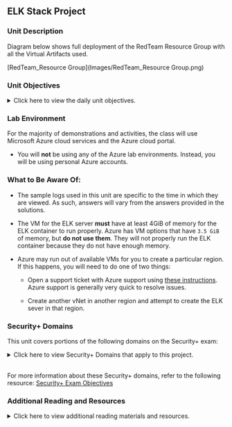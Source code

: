 ## ELK Stack Project

### Unit Description

Diagram below shows full deployment of the RedTeam Resource Group with all the Virtual Artifacts used.


[RedTeam_Resource Group](Images/RedTeam_Resource Group.png)

### Unit Objectives

<details>
    <summary>Click here to view the daily unit objectives.</summary>

  <br>

Throughout this week, you will apply skills and knowledge gained over the past twelve weeks to complete the following: 

- Deploy containers using Ansible and Docker.

- Deploy Filebeat using Ansible.

- Deploy the ELK stack on a server.

- Diagram networks and creating a README.

- Craft documentation and interview responses to effectively communicate your achievements. 

</details>


### Lab Environment

For the majority of demonstrations and activities, the class will use Microsoft Azure cloud services and the Azure cloud portal.

- You will **not** be using any of the Azure lab environments. Instead, you will be using personal Azure accounts.

### What to Be Aware Of:

- The sample logs used in this unit are specific to the time in which they are viewed. As such, answers will vary from the answers provided in the solutions.

- The VM for the ELK server **must** have at least 4GiB of memory for the ELK container to run properly. Azure has VM options that have `3.5 GiB` of memory, but **do not use them**. They will not properly run the ELK container because they do not have enough memory.

- Azure may run out of available VMs for you to create a particular region. If this happens, you will need to do one of two things:

  - Open a support ticket with Azure support using [these instructions](https://docs.microsoft.com/en-us/azure/azure-portal/supportability/how-to-create-azure-support-request). Azure support is generally very quick to resolve issues.

  - Create another vNet in another region and attempt to create the ELK sever in that region.


### Security+ Domains

This unit covers portions of the following domains on the Security+ exam:

<details>
    <summary> Click here to view Security+ Domains that apply to this project. </summary> 
 <br>

- Indicators of compromise
- Types of attacks
- Network components
- Secure network architecture concepts
- Common security issues
- Secure protocols
- Incident response procedures


</details> 

<br>

For more information about these Security+ domains, refer to the following resource: [Security+ Exam Objectives](https://www.comptia.jp/pdf/Security%2B%20SY0-501%20Exam%20Objectives.pdf)


### Additional Reading and Resources

<details> 
<summary> Click here to view additional reading materials and resources. </summary>
</br>

#### Day 1

- [Elastic: The Elastic Stack](https://www.elastic.co/elastic-stack).
- [Elastic: Filebeat](https://www.elastic.co/beats/filebeat).
- [ELK Docker Documentation](https://elk-docker.readthedocs.io/).
- [Microsoft Azure: Global vNet Peering](https://azure.microsoft.com/en-ca/blog/global-vnet-peering-now-generally-available/)
- [Microsoft Docs: How to open a support ticket](https://docs.microsoft.com/en-us/azure/azure-portal/supportability/how-to-create-azure-support-request)
- [Peachpit.com: Split-Half Search](https://www.peachpit.com/articles/article.aspx?p=420908&seqNum=3)


#### Day 2:

- [Elastic: Filebeat Container Documentation](https://www.elastic.co/beats/filebeat)
- [Phoenixnap.com: Docker Commands Cheat Sheet](https://phoenixnap.com/kb/list-of-docker-commands-cheat-sheet)
- [Boot Camp Resource: Docker and Ansible Cloud Week Cheat Sheet](../12-Cloud-Security/CheatSheet.md)
- [Ansible: Roles Playbook Reuse Roles](https://docs.ansible.com/ansible/latest/user_guide/playbooks_reuse_roles.html)


#### Day 3

- [Elastic: Getting Started with the Elastic Stack](https://www.elastic.co/guide/en/elastic-stack-get-started/current/get-started-elastic-stack.html)

---





---


© 2020 Trilogy Education Services, a 2U, Inc. brand. All Rights Reserved.
